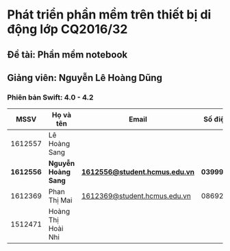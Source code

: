 # Phát triển phần mềm trên thiết bị di động lớp CQ2016/32
## Đề tài: Phần mềm notebook
## Giảng viên: Nguyễn Lê Hoàng Dũng
### Phiên bản Swift: 4.0 - 4.2
| MSSV | Họ và tên | Email | Số điện thoại |
|--- | --- | --- | --- |
| 1612557 | Lê Hoàng Sang | | |
| **1612556** | **Nguyễn Hoàng Sang** | **1612556@student.hcmus.edu.vn** | **03999029922** |
| 1612369 | Phan Thị Mai |1612369@student.hcmus.edu.vn | 0869204167|
| 1512471 | Hoàng Thị Hoài Nhi | | |

